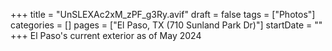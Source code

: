 +++
title = "UnSLEXAc2xM_zPF_g3Ry.avif"
draft = false
tags = ["Photos"]
categories = []
pages = ["El Paso, TX (710 Sunland Park Dr)"]
startDate = ""
+++
El Paso's current exterior as of May 2024
